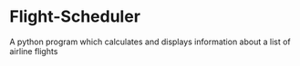 # Flight-Scheduler

A python program which calculates and displays information about a list of airline flights
